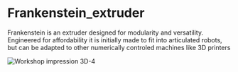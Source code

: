 # Frankenstein_extruder
Frankenstein is an extruder designed for modularity and versatility. Engineered for affordability it is initially made to fit into articulated robots, but can be adapted to other numerically controled machines like 3D printers

![Workshop impression 3D-4](https://github.com/user-attachments/assets/1c6d4e39-2954-4c68-9c4a-042db6e5ee22)
